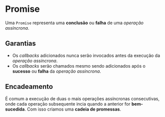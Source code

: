 
# Promise

Uma `Promise` representa uma __conclusão__ ou __falha__ de uma _operação assíncrona_.

## Garantias

* Os _callbacks_ adicionados nunca serão invocados antes da execução da _operação assíncrona_. 
* Os _callbacks_ serão chamados mesmo sendo adicionados após o __sucesso__ ou __falha__ da _operação assíncrona_.

## Encadeamento
  É comum a execução de duas o mais operações assíncronas consecutivas, onde cada operação subsequente incia quando a anterior for __bem-sucedida__. Com isso criamos uma __cadeia de promessas__.